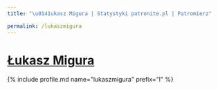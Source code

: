 ```yaml
---
title: "\u0141ukasz Migura | Statystyki patronite.pl | Patromierz"

permalink: /lukaszmigura
---
```


# [Łukasz Migura](https://patronite.pl/lukaszmigura)

{% include profile.md name="lukaszmigura" prefix="l" %}
